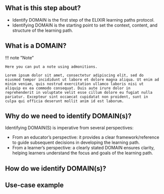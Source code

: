 ## What is this step about?
- Identify DOMAIN is the first step of the ELIXIR learning paths protocol. 
- Identifying DOMAIN is the starting point to set the context, content, and structure of the learning path.

<!-- Here you can enter text and create inline citations[@Garcia2020] by using the bibtex plugin. Add your references in `references.bib`, and cite [@hoebelheinrich_nancy_j_2022_6769695] by adding #the @refid inside brackets like this `[@10.1093/bioinformatics/btt113]`

#You can also embed videos from a local source (with a relative path) or from an url (like youtube). To use a youtube URL, 
#just attach the ID of the video to a youtube embedded video link: `https://youtube.com/embed/`. For example, the Elixir training video `https://youtu.be/oAD8FdGf8tI` has the ID `oAD8FdGf8tI`, so #the final link would be:

#```
#![type:video](https://youtube.com/embed/oAD8FdGf8tI)
#```

![type:video](https://youtube.com/embed/oAD8FdGf8tI)
-->

## What is a DOMAIN?
!!! note "Note"

    Here you can put a note using admonitions.

    Lorem ipsum dolor sit amet, consectetur adipiscing elit, sed do eiusmod tempor incididunt ut labore et dolore magna aliqua. Ut enim ad minim veniam, quis nostrud exercitation ullamco laboris nisi ut aliquip ex ea commodo consequat. Duis aute irure dolor in reprehenderit in voluptate velit esse cillum dolore eu fugiat nulla pariatur. Excepteur sint occaecat cupidatat non proident, sunt in culpa qui officia deserunt mollit anim id est laborum.

## Why do we need to identify DOMAIN(s)?
Identifying DOMAIN(S) is imperative from several perspectives:
- From an educator’s perspective: it provides a clear framework/reference to guide subsequent decisions in developing the learning path.
- From a learner’s perspective: a clearly stated DOMAIN ensures clarity, helping learners understand the focus and goals of the learning path.

## How do we identify DOMAIN(s)?


## Use-case example



